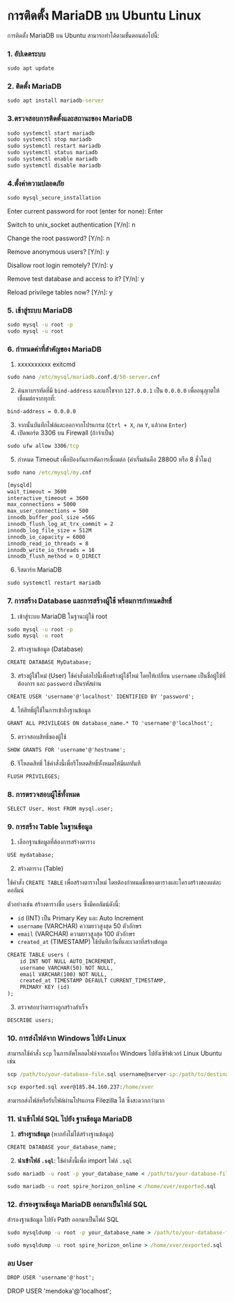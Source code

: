 # การติดตั้ง MariaDB บน Ubuntu Linux

การติดตั้ง MariaDB บน Ubuntu สามารถทำได้ตามขั้นตอนต่อไปนี้:

### 1. อัปเดตระบบ

```cmd
sudo apt update
```

### 2. ติดตั้ง MariaDB

```cmd
sudo apt install mariadb-server
```

### 3.ตรวจสอบการติดตั้งและสถานะของ MariaDB

```cmd
sudo systemctl start mariadb
sudo systemctl stop mariadb
sudo systemctl restart mariadb
sudo systemctl status mariadb
sudo systemctl enable mariadb
sudo systemctl disable mariadb
```

### 4.ตั้งค่าความปลอดภัย

```cmd
sudo mysql_secure_installation
```

Enter current password for root (enter for none): Enter

Switch to unix_socket authentication [Y/n]: n

Change the root password? [Y/n]: n

Remove anonymous users? [Y/n]: y

Disallow root login remotely? [Y/n]: y

Remove test database and access to it? [Y/n]: y

Reload privilege tables now? [Y/n]: y

### 5. เข้าสู่ระบบ MariaDB

```cmd
sudo mysql -u root -p
sudo mysql -u root
```

### 6. กำหนดค่าที่สำคัญของ MariaDB

1. xxxxxxxxxx exitcmd

```cmd
sudo nano /etc/mysql/mariadb.conf.d/50-server.cnf
```

2. ค้นหาบรรทัดที่มี `bind-address` และแก้ไขจาก `127.0.0.1` เป็น `0.0.0.0` เพื่ออนุญาตให้เชื่อมต่อจากทุกที่:

```cmd
bind-address = 0.0.0.0
```

3. จากนั้นบันทึกไฟล์และออกจากโปรแกรม (`Ctrl + X`, กด `Y`, แล้วกด `Enter`)
4. เปิดพอร์ต 3306 บน Firewall (ถ้าจำเป็น)

```cmd
sudo ufw allow 3306/tcp
```

5. กำหนด Timeout เพื่อป้องกันการตัดการเชื่อมต่อ (ค่าเริ่มต้นคือ 28800 หรือ 8 ชั่วโมง)

```cmd
sudo nano /etc/mysql/my.cnf

[mysqld]
wait_timeout = 3600
interactive_timeout = 3600
max_connections = 5000
max_user_connections = 500
innodb_buffer_pool_size =56G
innodb_flush_log_at_trx_commit = 2
innodb_log_file_size = 512M
innodb_io_capacity = 6000
innodb_read_io_threads = 8
innodb_write_io_threads = 16
innodb_flush_method = O_DIRECT
```

6. รีสตาร์ท MariaDB

```cmd
sudo systemctl restart mariadb
```

### 7. การสร้าง Database และการสร้างผู้ใช้ พร้อมการกำหนดสิทธิ์

1. เข้าสู่ระบบ MariaDB ในฐานะผู้ใช้ root

```cmd
sudo mysql -u root -p
sudo mysql -u root
```

2. สร้างฐานข้อมูล (Database)

```cmd
CREATE DATABASE MyDatabase;
```

3. สร้างผู้ใช้ใหม่ (User) ใช้คำสั่งต่อไปนี้เพื่อสร้างผู้ใช้ใหม่ โดยให้เปลี่ยน `username` เป็นชื่อผู้ใช้ที่ต้องการ และ `password` เป็นรหัสผ่าน

```cmd
CREATE USER 'username'@'localhost' IDENTIFIED BY 'password';
```

4. ให้สิทธิ์ผู้ใช้ในการเข้าถึงฐานข้อมูล

```cmd
GRANT ALL PRIVILEGES ON database_name.* TO 'username'@'localhost';
```

5. ตรวจสอบสิทธิ์ของผู้ใช้

```cmd
SHOW GRANTS FOR 'username'@'hostname';
```

6. รีโหลดสิทธิ์ ใช้คำสั่งนี้เพื่อรีโหลดสิทธิ์ทั้งหมดให้มีผลทันที

```cmd
FLUSH PRIVILEGES;
```

### 8. การตรวจสอบผู้ใช้ทั้งหมด

```cmd
SELECT User, Host FROM mysql.user;
```

### 9. การสร้าง Table ในฐานข้อมูล

1. เลือกฐานข้อมูลที่ต้องการสร้างตาราง

```cmd
USE mydatabase;
```

2. สร้างตาราง (Table)

ใช้คำสั่ง `CREATE TABLE` เพื่อสร้างตารางใหม่ โดยต้องกำหนดชื่อของตารางและโครงสร้างของแต่ละคอลัมน์

ตัวอย่างเช่น สร้างตารางชื่อ `users` ซึ่งมีคอลัมน์ดังนี้:

- `id` (INT) เป็น Primary Key และ Auto Increment
- `username` (VARCHAR) ความยาวสูงสุด 50 ตัวอักษร
- `email` (VARCHAR) ความยาวสูงสุด 100 ตัวอักษร
- `created_at` (TIMESTAMP) ใช้บันทึกวันที่และเวลาที่สร้างข้อมูล

```cmd
CREATE TABLE users (
    id INT NOT NULL AUTO_INCREMENT,
    username VARCHAR(50) NOT NULL,
    email VARCHAR(100) NOT NULL,
    created_at TIMESTAMP DEFAULT CURRENT_TIMESTAMP,
    PRIMARY KEY (id)
);
```

3. ตรวจสอบว่าตารางถูกสร้างสำเร็จ

```cmd
DESCRIBE users;
```

### 10. การส่งไฟล์จาก Windows ไปยัง Linux

สามารถใช้คำสั่ง `scp` ในการอัพโหลดไฟล์จากเครื่อง Windows ไปยังเซิร์ฟเวอร์ Linux Ubuntu เช่น

```cmd
scp /path/to/your-database-file.sql username@server-ip:/path/to/destination

scp exported.sql xver@185.84.160.237:/home/xver
```

สามารถส่งไฟล์หรือรับไฟล์ผ่านโปรแกรม Filezilla ได้ ซึ่งสะดวกกว่ามาก

### 11. นำเข้าไฟล์ SQL ไปยัง ฐานข้อมูล MariaDB

1. **สร้างฐานข้อมูล** (หากยังไม่ได้สร้างฐานข้อมูล)

```cmd
CREATE DATABASE your_database_name;
```

2. **นำเข้าไฟล์ `.sql`**: ใช้คำสั่งนี้เพื่อ import ไฟล์ `.sql`

```cmd
sudo mariadb -u root -p your_database_name < /path/to/your-database-file.sql

sudo mariadb -u root spire_horizon_online < /home/xver/exported.sql
```

### 12. สำรองฐานข้อมูล MariaDB ออกมาเป็นไฟล์ SQL

สำรองฐานข้อมูล ไปยัง Path ออกมาเป็นไฟล์ SQL

```cmd
sudo mysqldump -u root -p your_database_name > /path/to/your-database-file.sql

sudo mysqldump -u root spire_horizon_online > /home/xver/exported.sql
```

### ลบ User

```cmd
DROP USER 'username'@'host';
```

DROP USER 'mendoka'@'localhost';
